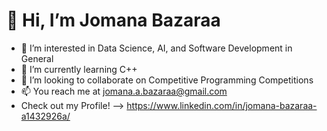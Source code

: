 # 👋 Hi, I’m Jomana Bazaraa
- 👀 I’m interested in Data Science, AI, and Software Development in General
- 🌱 I’m currently learning C++
- 💞️ I’m looking to collaborate on Competitive Programming Competitions
- 📫 You reach me at jomana.a.bazaraa@gmail.com
- Check out my Profile! --> https://www.linkedin.com/in/jomana-bazaraa-a1432926a/

<!---
Jomana-Bazaraa/Jomana-Bazaraa is a ✨ special ✨ repository because its `README.md` (this file) appears on your GitHub profile.
You can click the Preview link to take a look at your changes.
--->
